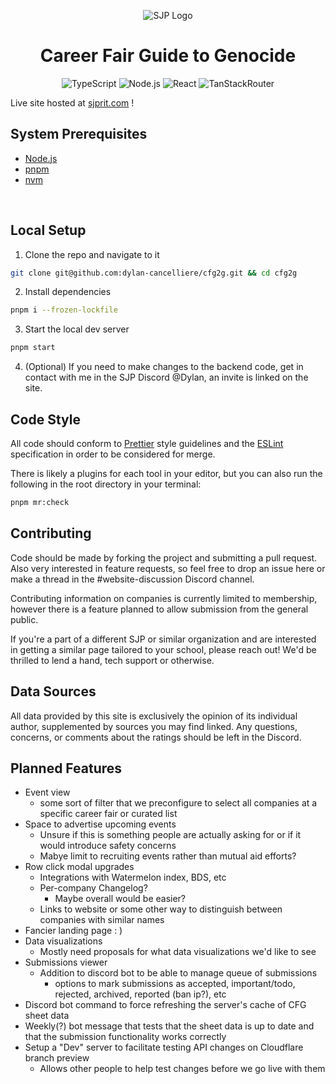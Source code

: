 <div align="center">

![SJP Logo](https://sjprit.com/logo.png)

# Career Fair Guide to Genocide

![TypeScript](https://badgen.net/badge/TypeScript/5.5.3/blue)
![Node.js](https://badgen.net/badge/Node.js/20.0.0/green)
![React](https://badgen.net/badge/React/18.3.1/cyan)
![TanStackRouter](https://badgen.net/badge/TanStackRouter/1.77/yellow)

</div>

Live site hosted at [sjprit.com](https://sjprit.com) !

## **System Prerequisites**

-   [Node.js](https://nodejs.org/en/)
-   [pnpm](https://pnpm.io/installation)
-   [nvm](https://github.com/nvm-sh/nvm#installing-and-updating)

<br/>

## **Local Setup**

1. Clone the repo and navigate to it

```bash
git clone git@github.com:dylan-cancelliere/cfg2g.git && cd cfg2g
```

2. Install dependencies

```bash
pnpm i --frozen-lockfile
```

3. Start the local dev server

```bash
pnpm start
```

4. (Optional) If you need to make changes to the backend code, get in contact with me in the SJP Discord @Dylan, an invite is linked on the site.

## **Code Style**

All code should conform to [Prettier](https://prettier.io/) style guidelines and the [ESLint](https://eslint.org/) specification in order to be considered for merge.

There is likely a plugins for each tool in your editor, but you can also run the following in the root directory in your terminal:

```bash
pnpm mr:check
```

## **Contributing**

Code should be made by forking the project and submitting a pull request. Also very interested in feature requests, so feel free to drop an issue here or make a thread in the #website-discussion Discord channel.

Contributing information on companies is currently limited to membership, however there is a feature planned to allow submission from the general public.

If you're a part of a different SJP or similar organization and are interested in getting a similar page tailored to your school, please reach out! We'd be thrilled to lend a hand, tech support or otherwise.

## **Data Sources**

All data provided by this site is exclusively the opinion of its individual author, supplemented by sources you may find linked. Any questions, concerns, or comments about the ratings should be left in the Discord.

## Planned Features

-   Event view
    -   some sort of filter that we preconfigure to select all companies at a specific career fair or curated list
-   Space to advertise upcoming events
    -   Unsure if this is something people are actually asking for or if it would introduce safety concerns
    -   Mabye limit to recruiting events rather than mutual aid efforts?
-   Row click modal upgrades
    -   Integrations with Watermelon index, BDS, etc
    -   Per-company Changelog?
        -   Maybe overall would be easier?
    -   Links to website or some other way to distinguish between companies with similar names
-   Fancier landing page : )
-   Data visualizations
    -   Mostly need proposals for what data visualizations we'd like to see
-   Submissions viewer
    -   Addition to discord bot to be able to manage queue of submissions
        -   options to mark submissions as accepted, important/todo, rejected, archived, reported (ban ip?), etc
-   Discord bot command to force refreshing the server's cache of CFG sheet data
-   Weekly(?) bot message that tests that the sheet data is up to date and that the submission functionality works correctly
-   Setup a "Dev" server to facilitate testing API changes on Cloudflare branch preview
    -   Allows other people to help test changes before we go live with them
